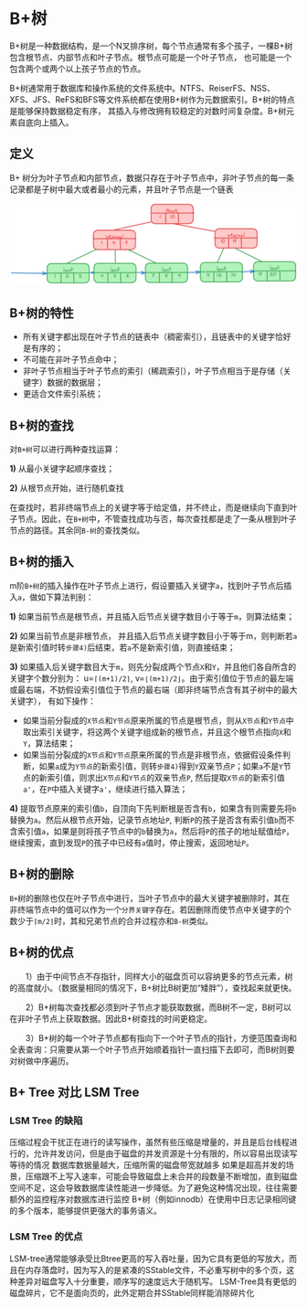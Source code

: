 # B+树

B+树是一种数据结构，是一个N叉排序树，每个节点通常有多个孩子，一棵B+树包含根节点、内部节点和叶子节点。根节点可能是一个叶子节点， 也可能是一个包含两个或两个以上孩子节点的节点。

B+树通常用于数据库和操作系统的文件系统中。NTFS、ReiserFS、NSS、XFS、JFS、ReFS和BFS等文件系统都在使用B+树作为元数据索引。B+树的特点是能够保持数据稳定有序， 其插入与修改拥有较稳定的对数时间复杂度。B+树元素自底向上插入。

## 定义

B+ 树分为叶子节点和内部节点，数据只存在于叶子节点中，非叶子节点的每一条记录都是子树中最大或者最小的元素，并且叶子节点是一个链表

![image-20240220005606376](./../img/image-20240220005606376.png)

## B+树的特性

- 所有关键字都出现在叶子节点的链表中（稠密索引），且链表中的关键字恰好是有序的；
- 不可能在非叶子节点命中；
- 非叶子节点相当于叶子节点的索引（稀疏索引），叶子节点相当于是存储（关键字）数据的数据层；
- 更适合文件索引系统；

## B+树的查找

对`B+树`可以进行两种查找运算：

**1)** 从最小关键字起顺序查找；

**2)** 从根节点开始，进行随机查找

在查找时，若非终端节点上的关键字等于给定值，并不终止，而是继续向下直到叶子节点。因此，在`B+树`中，不管查找成功与否，每次查找都是走了一条从根到叶子节点的路径。其余同`B-树`的查找类似。

## B+树的插入

m阶`B+树`的插入操作在叶子节点上进行，假设要插入关键字`a`，找到叶子节点后插入`a`，做如下算法判别：

**1)** 如果当前节点是根节点，并且插入后节点关键字数目小于等于`m`，则算法结束；

**2)** 如果当前节点是非根节点， 并且插入后节点关键字数目小于等于m，则判断若`a`是新索引值时转`步骤4)`后结束，若`a`不是新索引值，则直接结束；

**3)** 如果插入后关键字数目大于`m`，则先分裂成两个节点`X`和`Y`，并且他们各自所含的关键字个数分别为： u=`⌈(m+1)/2⌉`, v=`⌊(m+1)/2⌋`。由于索引值位于节点的最左端或最右端，不妨假设索引值位于节点的最右端（即非终端节点含有其子树中的最大关键字）， 有如下操作：

- 如果当前分裂成的`X节点`和`Y节点`原来所属的节点是根节点，则从`X节点`和`Y节点`中取出索引关键字，将这两个关键字组成新的根节点，并且这个根节点指向`X`和`Y`，算法结束；
- 如果当前分裂成的`X节点`和`Y节点`原来所属的节点是非根节点，依据假设条件判断，如果`a`成为`Y节点`的新索引值，则转`步骤4)`得到`Y`双亲节点`P`；如果`a`不是`Y`节点的新索引值，则求出`X节点`和`Y节点`的双亲节点`P`, 然后提取`X节点`的新索引值`a'`，在`P`中插入关键字`a'`，继续进行插入算法；

**4)** 提取节点原来的索引值`b`，自顶向下先判断根是否含有`b`，如果含有则需要先将`b`替换为`a`。然后从根节点开始，记录节点地址`P`, 判断`P`的孩子是否含有索引值`b`而不含索引值`a`，如果是则将孩子节点中的`b`替换为`a`，然后将`P`的孩子的地址赋值给`P`，继续搜索，直到发现`P`的孩子中已经有`a`值时，停止搜索，返回地址`P`。

## B+树的删除

`B+`树的删除也仅在叶子节点中进行，当叶子节点中的最大关键字被删除时，其在非终端节点中的值可以作为一个`分界关键字`存在。若因删除而使节点中关键字的个数少于`⌈m/2⌉`时，其和兄弟节点的合并过程亦和`B-树`类似。

## B+树的优点

　　1）由于中间节点不存指针，同样大小的磁盘页可以容纳更多的节点元素，树的高度就小。（数据量相同的情况下，B+树比B树更加“矮胖”），查找起来就更快。

　　2）B+树每次查找都必须到叶子节点才能获取数据，而B树不一定，B树可以在非叶子节点上获取数据。因此B+树查找的时间更稳定。

　　3）B+树的每一个叶子节点都有指向下一个叶子节点的指针，方便范围查询和全表查询：只需要从第一个叶子节点开始顺着指针一直扫描下去即可，而B树则要对树做中序遍历。

## B+ Tree 对比 LSM Tree

### LSM Tree 的缺陷

压缩过程会干扰正在进行的读写操作，虽然有些压缩是增量的，并且是后台线程进行的，允许并发访问，但是由于磁盘的并发资源是十分有限的，所以容易出现读写等待的情况
数据库数据量越大，压缩所需的磁盘带宽就越多
如果是超高并发的场景，压缩跟不上写入速率，可能会导致磁盘上未合并的段数量不断增加，直到磁盘空间不足，这会导致数据库读性能进一步降低。为了避免这种情况出现，往往需要额外的监控程序对数据库进行监控
B+树（例如innodb）在使用中日志记录相同键的多个版本，能够提供更强大的事务语义。

### LSM Tree 的优点

LSM-tree通常能够承受比Btree更高的写入吞吐量，因为它具有更低的写放大，而且在内存落盘时，因为写入的是紧凑的SStable文件，不必重写树中的多个页，这种差异对磁盘写入十分重要，顺序写的速度远大于随机写。
LSM-Tree具有更低的磁盘碎片，它不是面向页的，此外定期合并SStable同样能消除碎片化
